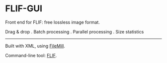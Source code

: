 # FLIF-GUI
Front end for FLIF: free lossless image format.

Drag & drop . Batch processing . Parallel processing . Size statistics
***
Built with XML, using [FileMill](https://FileMill.net).

Command-line tool: [FLIF](https://github.com/FLIF-hub/FLIF).
